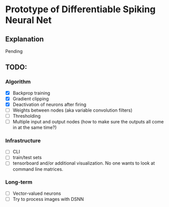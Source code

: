 # Prototype of Differentiable Spiking Neural Net

## Explanation
Pending

## TODO:

### Algorithm
- [x] Backprop training
- [x] Gradient clipping
- [x] Deactivation of neurons after firing
- [ ] Weights between nodes (aka variable convolution filters)
- [ ] Thresholding
- [ ] Multiple input and output nodes (how to make sure the outputs all come in at the same time?)

### Infrastructure
- [ ] CLI
- [ ] train/test sets
- [ ] tensorboard and/or additional visualization. No one wants to look at command line matrices.

### Long-term
- [ ] Vector-valued neurons
- [ ] Try to process images with DSNN